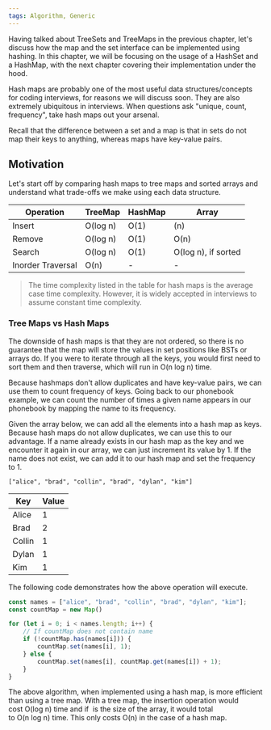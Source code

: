 ```yaml
---
tags: Algorithm, Generic
---
```

Having talked about TreeSets and TreeMaps in the previous chapter, let's discuss how the map and the set interface can be implemented using hashing. In this chapter, we will be focusing on the usage of a HashSet and a HashMap, with the next chapter covering their implementation under the hood.

Hash maps are probably one of the most useful data structures/concepts for coding interviews, for reasons we will discuss soon. They are also extremely ubiquitous in interviews. When questions ask "unique, count, frequency", take hash maps out your arsenal.

Recall that the difference between a set and a map is that in sets do not map their keys to anything, whereas maps have key-value pairs.


## Motivation

Let's start off by comparing hash maps to tree maps and sorted arrays and understand what trade-offs we make using each data structure.

|Operation|TreeMap|HashMap|Array|
|---|---|---|---|
|Insert| O(log n) | O(1) | (n)|
|Remove|O(log n)|O(1) | O(n)|
|Search | O(log n)| O(1)| O(log n), if sorted|
|Inorder Traversal| O(n)|-|-|

> The time complexity listed in the table for hash maps is the average case time complexity. However, it is widely accepted in interviews to assume constant time complexity.

### Tree Maps vs Hash Maps

The downside of hash maps is that they are not ordered, so there is no guarantee that the map will store the values in set positions like BSTs or arrays do. If you were to iterate through all the keys, you would first need to sort them and then traverse, which will run in O(n log n) time.

Because hashmaps don't allow duplicates and have key-value pairs, we can use them to count frequency of keys. Going back to our phonebook example, we can count the number of times a given name appears in our phonebook by mapping the name to its frequency.

Given the array below, we can add all the elements into a hash map as keys. Because hash maps do not allow duplicates, we can use this to our advantage. If a name already exists in our hash map as the key and we encounter it again in our array, we can just increment its value by 1. If the name does not exist, we can add it to our hash map and set the frequency to 1.

`["alice", "brad", "collin", "brad", "dylan", "kim"]`

|Key|Value|
|---|---|
|Alice|1|
|Brad|2|
|Collin|1|
|Dylan|1|
|Kim|1|

The following code demonstrates how the above operation will execute.

```javascript
const names = ["alice", "brad", "collin", "brad", "dylan", "kim"];
const countMap = new Map()

for (let i = 0; i < names.length; i++) {
    // If countMap does not contain name
    if (!countMap.has(names[i])) {
        countMap.set(names[i], 1);
    } else {
        countMap.set(names[i], countMap.get(names[i]) + 1);
    }
}
```

The above algorithm, when implemented using a hash map, is more efficient than using a tree map. With a tree map, the insertion operation would cost O(log n) time and if  is the size of the array, it would total to O(n log n) time. This only costs O(n) in the case of a hash map.
